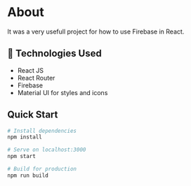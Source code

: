 <h1>About</h1>

<p>It was a very usefull project for how to use Firebase in React.<p>

## 🧰 Technologies Used

- React JS
- React Router
- Firebase
- Material UI for styles and icons

## Quick Start

```bash
# Install dependencies
npm install

# Serve on localhost:3000
npm start

# Build for production
npm run build
```
